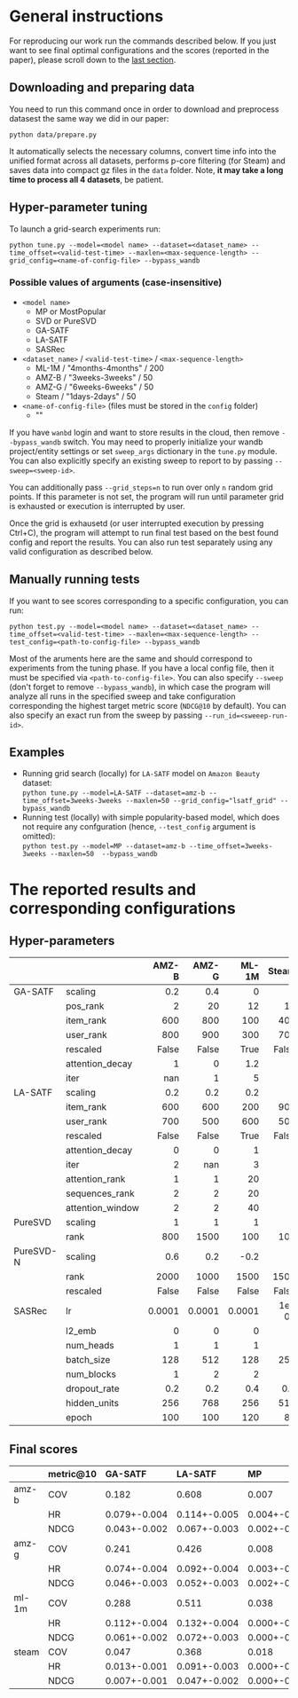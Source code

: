 # General instructions
For reproducing our work run the commands described below. If you just want to see final optimal configurations and the scores (reported in the paper), please scroll down to the [last section](https://github.com/anonymcode/icdm2021/blob/main/README.md#the-reported-results-and-corresponding-configurations).

## Downloading and preparing data
You need to run this command once in order to download and preprocess datasest the same way we did in our paper:
```
python data/prepare.py
```
It automatically selects the necessary columns, convert time info into the unified format across all datasets, performs p-core filtering (for Steam) and saves data into compact gz files in the `data` folder. Note, **it may take a long time to process all 4 datasets**, be patient.

## Hyper-parameter tuning
To launch a grid-search experiments run:
```
python tune.py --model=<model name> --dataset=<dataset_name> --time_offset=<valid-test-time> --maxlen=<max-sequence-length> --grid_config=<name-of-config-file> --bypass_wandb
```

### Possible values of arguments (case-insensitive)
- `<model name>`
  - MP or MostPopular
  - SVD or PureSVD
  - GA-SATF
  - LA-SATF
  - SASRec
- `<dataset_name>` / `<valid-test-time>` / `<max-sequence-length>`
  - ML-1M / "4months-4months" / 200
  - AMZ-B / "3weeks-3weeks" / 50
  - AMZ-G / "6weeks-6weeks" / 50
  - Steam / "1days-2days" / 50
- `<name-of-config-file>` (files must be stored in the `config` folder)
  - "" 


If you have `wanbd` login and want to store results in the cloud, then remove `--bypass_wandb` switch. You may need to properly initialize your wandb project/entity settings or set `sweep_args` dictionary in the `tune.py` module. You can also explicitly specify an existing sweep to report to by passing `--sweep=<sweep-id>`.

You can additionally pass `--grid_steps=n` to run over only `n` random grid points. If this parameter is not set, the program will run until parameter grid is exhausted or execution is interrupted by user.

Once the grid is exhausetd (or user interrupted execution by pressing Ctrl+C), the program will attempt to run final test based on the best found config and report the results. You can also run test separately using any valid configuration as described below.

## Manually running tests
If you want to see scores corresponding to a specific configuration, you can run:

```
python test.py --model=<model name> --dataset=<dataset_name> --time_offset=<valid-test-time> --maxlen=<max-sequence-length> --test_config=<path-to-config-file> --bypass_wandb
```

Most of the aruments here are the same and should correspond to experiments from the tuning phase. If you have a local config file, then it must be specified via `<path-to-config-file>`. You can also specify `--sweep` (don't forget to remove `--bypass_wandb`), in which case the program will analyze all runs in the specified sweep and take configuration corresponding the highest target metric score (`NDCG@10` by default). You can also specify an exact run from the sweep by passing `--run_id=<sweeep-run-id>`.

## Examples
- Running grid search (locally) for `LA-SATF` model on `Amazon Beauty` dataset:  
  `python tune.py --model=LA-SATF --dataset=amz-b --time_offset=3weeks-3weeks --maxlen=50 --grid_config="lsatf_grid" --bypass_wandb`
- Running test (locally) with simple popularity-based model, which does not require any confguration (hence, `--test_config` argument is omitted):  
  `python test.py --model=MP --dataset=amz-b --time_offset=3weeks-3weeks --maxlen=50  --bypass_wandb`

# The reported results and corresponding configurations
## Hyper-parameters
|           |                  |     AMZ-B |     AMZ-G |     ML-1M |    Steam |
|:----------|:-----------------|----------:|----------:|----------:|---------:|
| GA-SATF   | scaling          |    0.2    |    0.4    |    0      |    0     |
|           | pos_rank         |    2      |   20      |   12      |   10     |
|           | item_rank        |  600      |  800      |  100      |  400     |
|           | user_rank        |  800      |  900      |  300      |  700     |
|           | rescaled         |  False    |  False    |  True     |  False   |
|           | attention_decay  |    1      |    0      |    1.2    |    0     |
|           | iter             |  nan      |    1      |    5      |    0     |
| LA-SATF   | scaling          |    0.2    |    0.2    |    0.2    |    0     |
|           | item_rank        |  600      |  600      |  200      |  900     |
|           | user_rank        |  700      |  500      |  600      |  500     |
|           | rescaled         |  False    |  False    |  True     |  False   |
|           | attention_decay  |    0      |    0      |    1      |    1     |
|           | iter             |    2      |  nan      |    3      |    1     |
|           | attention_rank   |    1      |    1      |   20      |    1     |
|           | sequences_rank   |    2      |    2      |   20      |    2     |
|           | attention_window |    2      |    2      |   40      |    2     |
| PureSVD   | scaling          |    1      |    1      |    1      |    1     |
|           | rank             |  800      | 1500      |  100      |  100     |
| PureSVD-N | scaling          |    0.6    |    0.2    |   -0.2    |    0     |
|           | rank             | 2000      | 1000      | 1500      | 1500     |
|           | rescaled         | False     | False     | False     | False    |
| SASRec    | lr               |    0.0001 |    0.0001 |    0.0001 |    1e-05 |
|           | l2_emb           |    0      |    0      |    0      |    0     |
|           | num_heads        |    1      |    1      |    1      |    1     |
|           | batch_size       |  128      |  512      |  128      |  256     |
|           | num_blocks       |    1      |    2      |    2      |    3     |
|           | dropout_rate     |    0.2    |    0.2    |    0.4    |    0.2   |
|           | hidden_units     |  256      |  768      |  256      |  512     |
|           | epoch            |  100      |  100      |  120      |   80     |

## Final scores
|       | metric@10   | GA-SATF      | LA-SATF      | MP           | PureSVD      | PureSVD-N    | RND          | SASRec       |
|:------|:------------|:-------------|:-------------|:-------------|:-------------|:-------------|:-------------|:-------------|
| amz-b | COV         | 0.182        | 0.608        | 0.007        | 0.251        | 0.615        | 0.985        | 0.611        |
|       | HR          | 0.079+-0.004 | 0.114+-0.005 | 0.004+-0.001 | 0.082+-0.004 | 0.087+-0.004 | 0.001+-0.000 | 0.100+-0.004 |
|       | NDCG        | 0.043+-0.002 | 0.067+-0.003 | 0.002+-0.000 | 0.046+-0.002 | 0.047+-0.002 | 0.000+-0.000 | 0.055+-0.003 |
| amz-g | COV         | 0.241        | 0.426        | 0.008        | 0.467        | 0.631        | 0.983        | 0.700        |
|       | HR          | 0.074+-0.004 | 0.092+-0.004 | 0.003+-0.001 | 0.070+-0.004 | 0.101+-0.004 | 0.001+-0.000 | 0.094+-0.004 |
|       | NDCG        | 0.046+-0.003 | 0.052+-0.003 | 0.002+-0.000 | 0.042+-0.002 | 0.058+-0.003 | 0.000+-0.000 | 0.055+-0.003 |
| ml-1m | COV         | 0.288        | 0.511        | 0.038        | 0.187        | 0.275        | 1.000        | 0.503        |
|       | HR          | 0.112+-0.004 | 0.132+-0.004 | 0.000+-0.000 | 0.060+-0.003 | 0.061+-0.003 | 0.004+-0.001 | 0.134+-0.004 |
|       | NDCG        | 0.061+-0.002 | 0.072+-0.003 | 0.000+-0.000 | 0.029+-0.002 | 0.030+-0.002 | 0.002+-0.000 | 0.069+-0.002 |
| steam | COV         | 0.047        | 0.368        | 0.018        | 0.070        | 0.438        | 0.997        | 0.080        |
|       | HR          | 0.013+-0.001 | 0.091+-0.003 | 0.000+-0.000 | 0.039+-0.002 | 0.084+-0.003 | 0.001+-0.000 | 0.115+-0.004 |
|       | NDCG        | 0.007+-0.001 | 0.047+-0.002 | 0.000+-0.000 | 0.020+-0.001 | 0.043+-0.002 | 0.001+-0.000 | 0.060+-0.002 |
